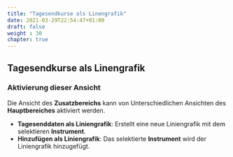 ```yaml
---
title: "Tagesendkurse als Linengrafik"
date: 2021-03-29T22:54:47+01:00
draft: false
weight : 30
chapter: true
---
```

## Tagesendkurse als Linengrafik

### Aktivierung dieser Ansicht
Die Ansicht des **Zusatzbereichs** kann von Unterschiedlichen Ansichten des **Hauptbereiches** aktiviert werden.
+ **Tagesenddaten als Liniengrafik**: Erstellt eine neue Liniengrafik mit dem selektieren **Instrument**.
+ **Hinzufügen als Liniengrafik**: Das selektierte **Instrument** wird der Liniengrafik hinzugefügt.
